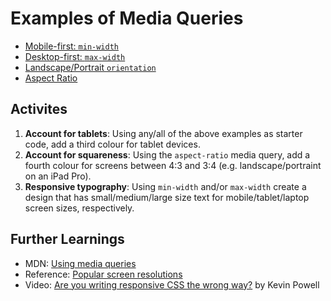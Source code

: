 # Examples of Media Queries
- [Mobile-first: `min-width`](min-width)
- [Desktop-first: `max-width`](max-width)
- [Landscape/Portrait `orientation`](orientation)
- [Aspect Ratio](aspect-ratio)

## Activites
1. **Account for tablets**: Using any/all of the above examples as starter code, add a third colour for tablet devices.
2. **Account for squareness**: Using the `aspect-ratio` media query, add a fourth colour for screens between 4:3 and 3:4 (e.g. landscape/portraint on an iPad Pro).
3. **Responsive typography**: Using `min-width` and/or `max-width` create a design that has small/medium/large size text for mobile/tablet/laptop screen sizes, respectively.

## Further Learnings
- MDN: [Using media queries](https://developer.mozilla.org/en-US/docs/Web/CSS/Media_Queries/Using_media_queries)
- Reference: [Popular screen resolutions](https://mediag.com/blog/popular-screen-resolutions-designing-for-all/)
- Video: [Are you writing responsive CSS the wrong way?](https://youtu.be/0ohtVzCSHqs) by Kevin Powell